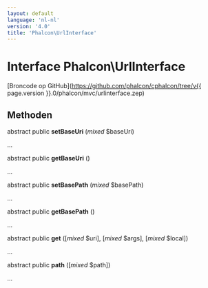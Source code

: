 ```yaml
---
layout: default
language: 'nl-nl'
version: '4.0'
title: 'Phalcon\UrlInterface'
---
```

# Interface **Phalcon\UrlInterface**

[Broncode op GitHub](https://github.com/phalcon/cphalcon/tree/v{{ page.version }}.0/phalcon/mvc/urlinterface.zep)

## Methoden

abstract public **setBaseUri** (*mixed* $baseUri)

...

abstract public **getBaseUri** ()

...

abstract public **setBasePath** (*mixed* $basePath)

...

abstract public **getBasePath** ()

...

abstract public **get** ([*mixed* $uri], [*mixed* $args], [*mixed* $local])

...

abstract public **path** ([*mixed* $path])

...
